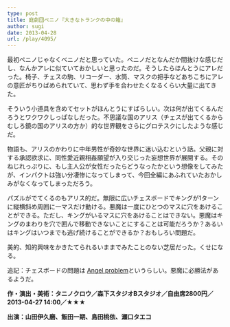 ```yaml
---
type: post
title: 庭劇団ペニノ『大きなトランクの中の箱』
author: sugi
date: 2013-04-28
url: /play/4095/
---
```

最初ペニノじゃなくベニノだと思っていた。ペニノだとなんだか間抜けな感じだし、なんかアレに似ていておかしいと思ったのだ。そうしたらほんとうにアレだった。椅子、チェスの駒、リコーダー、水筒、マスクの把手などあちこちにアレの意匠がちりばめられていて、思わず手を合わせたくなるくらい大量に出てきた。

そういう小道具を含めてセットがほんとうにすばらしい。次は何が出てくるんだろうとワクワクしっぱなしだった。不思議な国のアリス（チェスが出てくるからむしろ鏡の国のアリスの方か）的な世界観をさらにグロテスクにしたような感じだ。

物語も、アリスのかわりに中年男性が奇妙な世界に迷い込むという話。父親に対する承認欲求に、同性愛近親相姦願望が入り交じった妄想世界が展開する。そのねじれっぷりに、もし主人公が女性だったらどうなったかという想像をしてみたが、インパクトは強い分凄惨になってしまって、今回全編にあふれていたおかしみがなくなってしまっただろう。

パズルがでてくるのもアリス的だ。無限に広いチェスボードでキングが1ターンに縦横斜め周囲に一マスだけ動ける。悪魔は一度にひとつのマスに穴をあけることができる。ただし、キングがいるマスに穴をあけることはできない。悪魔はキングのまわりを穴で囲んで移動できないことにすることは可能だろうか？あるいはキングはいつまでも逃げ続けることができるか？おもしろい問題だ。

美的、知的興味をかきたてられるいままでみたことのない芝居だった。くせになる。

追記：チェスボードの問題は <a href="http://en.wikipedia.org/wiki/Angel_problem" onclick="_gaq.push(['_trackEvent', 'outbound-article', 'http://en.wikipedia.org/wiki/Angel_problem', 'Angel problem']);" title="Angel problem" target="_blank">Angel problem</a>というらしい。悪魔に必勝法があるようだ。

**作・演出・美術：タニノクロウ／森下スタジオBスタジオ／自由席2800円／2013-04-27 14:00／★★★**

**出演：山田伊久磨、飯田一期、島田桃依、瀬口タエコ**

